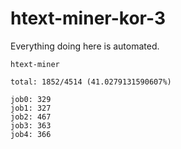 # htext-miner-kor-3

Everything doing here is automated.

```
htext-miner

total: 1852/4514 (41.0279131590607%)

job0: 329
job1: 327
job2: 467
job3: 363
job4: 366
```